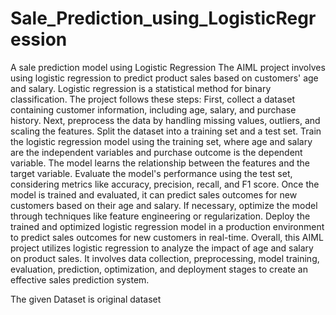# Sale_Prediction_using_LogisticRegression
A sale prediction model using Logistic Regression
The AIML project involves using logistic regression to predict product sales based on customers' age and salary. Logistic regression is a statistical method for binary classification. The project follows these steps: 
First, collect a dataset containing customer information, including age, salary, and purchase history. 
Next, preprocess the data by handling missing values, outliers, and scaling the features. 
Split the dataset into a training set and a test set. 
Train the logistic regression model using the training set, where age and salary are the independent variables and purchase outcome is the dependent variable. The model learns the relationship between the features and the target variable. 
Evaluate the model's performance using the test set, considering metrics like accuracy, precision, recall, and F1 score. 
Once the model is trained and evaluated, it can predict sales outcomes for new customers based on their age and salary. 
If necessary, optimize the model through techniques like feature engineering or regularization. 
Deploy the trained and optimized logistic regression model in a production environment to predict sales outcomes for new customers in real-time.
Overall, this AIML project utilizes logistic regression to analyze the impact of age and salary on product sales. It involves data collection, preprocessing, model training, evaluation, prediction, optimization, and deployment stages to create an effective sales prediction system.

The given Dataset is original dataset
